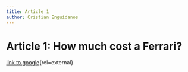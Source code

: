 ```yaml
---
title: Article 1
author: Cristian Enguídanos
---
```


# Article 1: How much cost a Ferrari?

[link to google](https://www.google.com){rel=external}
